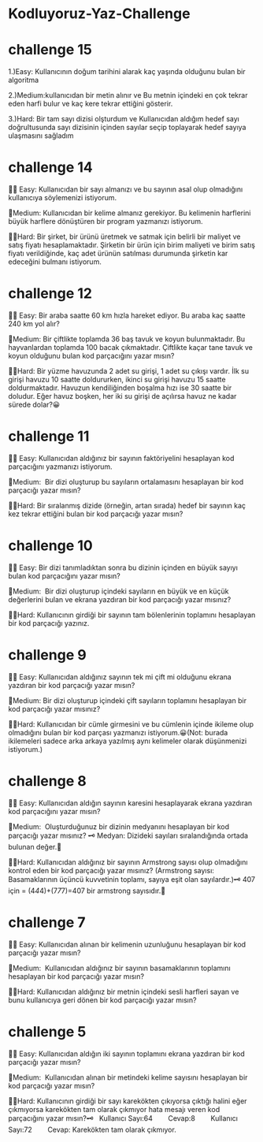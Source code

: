 # Kodluyoruz-Yaz-Challenge
# challenge 15
1.)Easy: Kullanıcının doğum tarihini alarak kaç yaşında olduğunu bulan bir algoritma

2.)Medium:kullanıcıdan bir metin alınır ve Bu metnin içindeki en çok tekrar eden harfi bulur ve kaç kere tekrar ettiğini gösterir.

3.)Hard: Bir tam sayı dizisi olşturdum ve  Kullanıcıdan aldığım hedef sayı doğrultusunda sayı dizisinin içinden sayılar seçip toplayarak hedef sayıya ulaşmasını sağladım

# challenge 14
🙌🏼 Easy: Kullanıcıdan bir sayı almanızı ve bu sayının asal olup olmadığını kullanıcıya söylemenizi istiyorum. 

🌟Medium: Kullanıcıdan bir kelime almanız gerekiyor. Bu kelimenin harflerini büyük harflere dönüştüren bir program yazmanızı istiyorum. 

💪🏻Hard: Bir şirket, bir ürünü üretmek ve satmak için belirli bir maliyet ve satış fiyatı hesaplamaktadır. Şirketin bir ürün için birim maliyeti ve birim satış fiyatı verildiğinde, kaç adet ürünün satılması durumunda şirketin kar edeceğini bulmanı istiyorum.

# challenge 12
🙌🏼 Easy: Bir araba saatte 60 km hızla hareket ediyor. Bu araba kaç saatte 240 km yol alır?

🌟Medium:  Bir çiftlikte toplamda 36 baş tavuk ve koyun bulunmaktadır. Bu hayvanlardan toplamda 100 bacak çıkmaktadır. Çiftlikte kaçar tane tavuk ve koyun olduğunu bulan kod parçacığını yazar mısın?

💪🏻Hard: Bir yüzme havuzunda 2 adet su girişi, 1 adet su çıkışı vardır. İlk su girişi havuzu 10 saatte doldururken, ikinci su girişi havuzu 15 saatte doldurmaktadır. Havuzun kendiliğinden boşalma hızı ise 30 saatte bir doludur. Eğer havuz boşken, her iki su girişi de açılırsa havuz ne kadar sürede dolar?😀

# challenge 11

🙌🏼 Easy: Kullanıcıdan aldığınız bir sayının faktöriyelini hesaplayan kod parçacığını yazmanızı istiyorum.

🌟Medium:  Bir dizi oluşturup bu sayıların ortalamasını hesaplayan bir kod parçacığı yazar mısın?

💪🏻Hard: Bir sıralanmış dizide (örneğin, artan sırada) hedef bir sayının kaç kez tekrar ettiğini bulan bir kod parçacığı yazar mısın?

# challenge 10 

🙌🏼 Easy: Bir dizi tanımladıktan sonra bu dizinin içinden en büyük sayıyı bulan kod parçacığını yazar mısın?

🌟Medium:  Bir dizi oluşturup içindeki sayıların en büyük ve en küçük değerlerini bulan ve ekrana yazdıran bir kod parçacığı yazar mısınız?

💪🏻Hard: Kullanıcının girdiği bir sayının tam bölenlerinin toplamını hesaplayan bir kod parçacığı yazınız.

# challenge 9

🙌🏼 Easy: Kullanıcıdan aldığınız sayının tek mi çift mi olduğunu ekrana yazdıran bir kod parçacığı yazar mısın?

🌟Medium: Bir dizi oluşturup içindeki çift sayıların toplamını hesaplayan bir kod parçacığı yazar mısınız?

💪🏻Hard: Kullanıcıdan bir cümle girmesini ve bu cümlenin içinde ikileme olup olmadığını bulan bir kod parçası yazmanızı istiyorum.😀(Not: burada ikilemeleri sadece arka arkaya yazılmış aynı kelimeler olarak düşünmenizi istiyorum.)

# challenge 8

🙌🏼 Easy: Kullanıcıdan aldığın sayının karesini hesaplayarak ekrana yazdıran kod parçacığını yazar mısın?

🌟Medium:  Oluşturduğunuz bir dizinin medyanını hesaplayan bir kod parçacığı yazar mısınız? 🗝️ Medyan: Dizideki sayıları sıralandığında ortada bulunan değer.🤗

💪🏻Hard: Kullanıcıdan aldığınız bir sayının Armstrong sayısı olup olmadığını kontrol eden bir kod parçacığı yazar mısınız? (Armstrong sayısı: Basamaklarının üçüncü kuvvetinin toplamı, sayıya eşit olan sayılardır.)🗝️ 407 için = (4*4*4)+(7*7*7)=407 bir armstrong sayısıdır.🤗

# challenge 7

🙌🏼 Easy: Kullanıcıdan alınan bir kelimenin uzunluğunu hesaplayan bir kod parçacığı yazar mısın?

🌟Medium:  Kullanıcıdan aldığınız bir sayının basamaklarının toplamını hesaplayan bir kod parçacığı yazar mısın?

💪🏻Hard: Kullanıcıdan aldığınız bir metnin içindeki sesli harfleri sayan ve bunu kullanıcıya geri dönen bir kod parçacığı yazar mısın?

# challenge 5

🙌🏼 Easy: Kullanıcıdan aldığın iki sayının toplamını ekrana yazdıran bir kod parçacığı yazar mısın?

🌟Medium:  Kullanıcıdan alınan bir metindeki kelime sayısını hesaplayan bir kod parçacığı yazar mısın?

💪🏻Hard: Kullanıcının girdiği bir sayı karekökten çıkıyorsa çıktığı halini eğer çıkmıyorsa karekökten tam olarak çıkmıyor hata mesajı veren kod parçacığını yazar mısın?🗝️   Kullanıcı Sayı:64	       Cevap:8	       Kullanıcı Sayı:72	       Cevap: Karekökten tam olarak çıkmıyor.






